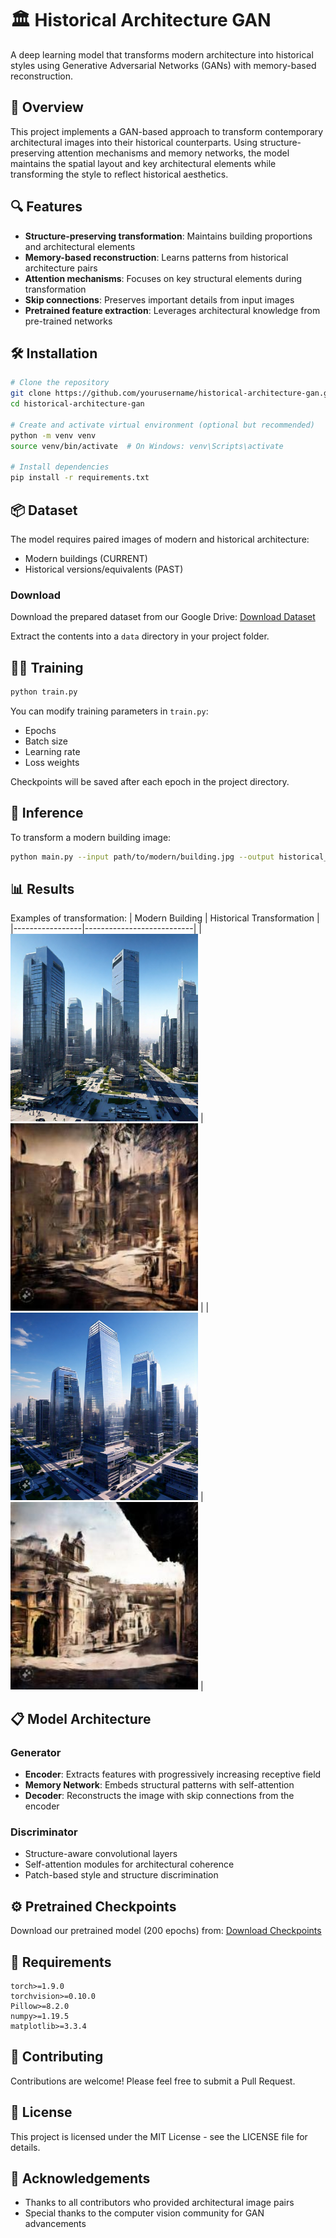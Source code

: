 # 🏛️ Historical Architecture GAN

A deep learning model that transforms modern architecture into historical styles using Generative Adversarial Networks (GANs) with memory-based reconstruction.

## 📜 Overview

This project implements a GAN-based approach to transform contemporary architectural images into their historical counterparts. Using structure-preserving attention mechanisms and memory networks, the model maintains the spatial layout and key architectural elements while transforming the style to reflect historical aesthetics.

## 🔍 Features

- **Structure-preserving transformation**: Maintains building proportions and architectural elements
- **Memory-based reconstruction**: Learns patterns from historical architecture pairs
- **Attention mechanisms**: Focuses on key structural elements during transformation
- **Skip connections**: Preserves important details from input images
- **Pretrained feature extraction**: Leverages architectural knowledge from pre-trained networks

## 🛠️ Installation

```bash
# Clone the repository
git clone https://github.com/yourusername/historical-architecture-gan.git
cd historical-architecture-gan

# Create and activate virtual environment (optional but recommended)
python -m venv venv
source venv/bin/activate  # On Windows: venv\Scripts\activate

# Install dependencies
pip install -r requirements.txt
```

## 📦 Dataset

The model requires paired images of modern and historical architecture:
- Modern buildings (CURRENT)
- Historical versions/equivalents (PAST)

### Download

Download the prepared dataset from our Google Drive:
[Download Dataset](https://drive.google.com/drive/folders/1BT5vCdfN1FWRb-UKtvYhK0QONJW1bUUI?usp=drive_link)

Extract the contents into a `data` directory in your project folder.

## 🏃‍♀️ Training

```bash
python train.py
```

You can modify training parameters in `train.py`:
- Epochs
- Batch size
- Learning rate
- Loss weights

Checkpoints will be saved after each epoch in the project directory.

## 🧪 Inference

To transform a modern building image:

```bash
python main.py --input path/to/modern/building.jpg --output historical_result.jpg --checkpoint checkpoint_epoch_200.pth
```

## 📊 Results
Examples of transformation:
| Modern Building | Historical Transformation |
|-----------------|---------------------------|
| <img src="https://github.com/phamthangph13/Landscape-Archives/blob/main/Input/1.jpg" width="300"/> | <img src="https://github.com/phamthangph13/Landscape-Archives/blob/main/Result/1.jpg" width="300"/> |
| <img src="https://github.com/phamthangph13/Landscape-Archives/blob/main/Input/2.jpg" width="300"/> | <img src="https://github.com/phamthangph13/Landscape-Archives/blob/main/Result/2.jpg" width="300"/> |

## 📋 Model Architecture

### Generator
- **Encoder**: Extracts features with progressively increasing receptive field
- **Memory Network**: Embeds structural patterns with self-attention
- **Decoder**: Reconstructs the image with skip connections from the encoder

### Discriminator
- Structure-aware convolutional layers
- Self-attention modules for architectural coherence
- Patch-based style and structure discrimination

## ⚙️ Pretrained Checkpoints

Download our pretrained model (200 epochs) from:
[Download Checkpoints](https://drive.google.com/drive/folders/1N0Cd89T0ABDqO7bkMfMq79PyENag4cBX?usp=sharing)

## 📝 Requirements

```
torch>=1.9.0
torchvision>=0.10.0
Pillow>=8.2.0
numpy>=1.19.5
matplotlib>=3.3.4
```

## 🤝 Contributing

Contributions are welcome! Please feel free to submit a Pull Request.

## 📄 License

This project is licensed under the MIT License - see the LICENSE file for details.

## 🙏 Acknowledgements

- Thanks to all contributors who provided architectural image pairs
- Special thanks to the computer vision community for GAN advancements
